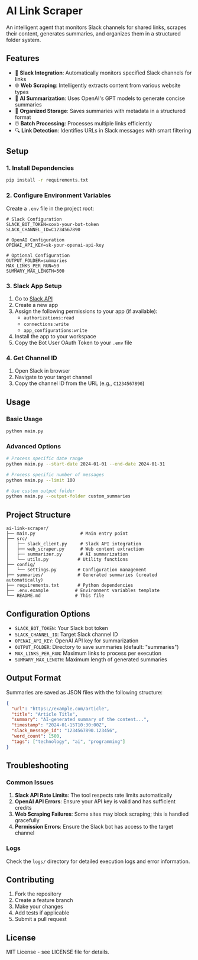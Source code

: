 # AI Link Scraper

An intelligent agent that monitors Slack channels for shared links, scrapes their content, generates summaries, and organizes them in a structured folder system.

## Features

- 🔗 **Slack Integration**: Automatically monitors specified Slack channels for links
- 🌐 **Web Scraping**: Intelligently extracts content from various website types
- 🤖 **AI Summarization**: Uses OpenAI's GPT models to generate concise summaries
- 📁 **Organized Storage**: Saves summaries with metadata in a structured format
- ⏰ **Batch Processing**: Processes multiple links efficiently
- 🔍 **Link Detection**: Identifies URLs in Slack messages with smart filtering

## Setup

### 1. Install Dependencies

```bash
pip install -r requirements.txt
```

### 2. Configure Environment Variables

Create a `.env` file in the project root:

```env
# Slack Configuration
SLACK_BOT_TOKEN=xoxb-your-bot-token
SLACK_CHANNEL_ID=C1234567890

# OpenAI Configuration
OPENAI_API_KEY=sk-your-openai-api-key

# Optional Configuration
OUTPUT_FOLDER=summaries
MAX_LINKS_PER_RUN=50
SUMMARY_MAX_LENGTH=500
```

### 3. Slack App Setup

1. Go to [Slack API](https://api.slack.com/apps)
2. Create a new app
3. Assign the following permissions to your app (if available):
    - `authorizations:read`
    - `connections:write`
    - `app_configurations:write`
4. Install the app to your workspace
5. Copy the Bot User OAuth Token to your `.env` file

### 4. Get Channel ID

1. Open Slack in browser
2. Navigate to your target channel
3. Copy the channel ID from the URL (e.g., `C1234567890`)

## Usage

### Basic Usage

```bash
python main.py
```

### Advanced Options

```bash
# Process specific date range
python main.py --start-date 2024-01-01 --end-date 2024-01-31

# Process specific number of messages
python main.py --limit 100

# Use custom output folder
python main.py --output-folder custom_summaries
```

## Project Structure

```
ai-link-scraper/
├── main.py                 # Main entry point
├── src/
│   ├── slack_client.py     # Slack API integration
│   ├── web_scraper.py      # Web content extraction
│   ├── summarizer.py       # AI summarization
│   └── utils.py           # Utility functions
├── config/
│   └── settings.py        # Configuration management
├── summaries/             # Generated summaries (created automatically)
├── requirements.txt       # Python dependencies
├── .env.example          # Environment variables template
└── README.md             # This file
```

## Configuration Options

- `SLACK_BOT_TOKEN`: Your Slack bot token
- `SLACK_CHANNEL_ID`: Target Slack channel ID
- `OPENAI_API_KEY`: OpenAI API key for summarization
- `OUTPUT_FOLDER`: Directory to save summaries (default: "summaries")
- `MAX_LINKS_PER_RUN`: Maximum links to process per execution
- `SUMMARY_MAX_LENGTH`: Maximum length of generated summaries

## Output Format

Summaries are saved as JSON files with the following structure:

```json
{
  "url": "https://example.com/article",
  "title": "Article Title",
  "summary": "AI-generated summary of the content...",
  "timestamp": "2024-01-15T10:30:00Z",
  "slack_message_id": "1234567890.123456",
  "word_count": 1500,
  "tags": ["technology", "ai", "programming"]
}
```

## Troubleshooting

### Common Issues

1. **Slack API Rate Limits**: The tool respects rate limits automatically
2. **OpenAI API Errors**: Ensure your API key is valid and has sufficient credits
3. **Web Scraping Failures**: Some sites may block scraping; this is handled gracefully
4. **Permission Errors**: Ensure the Slack bot has access to the target channel

### Logs

Check the `logs/` directory for detailed execution logs and error information.

## Contributing

1. Fork the repository
2. Create a feature branch
3. Make your changes
4. Add tests if applicable
5. Submit a pull request

## License

MIT License - see LICENSE file for details.
